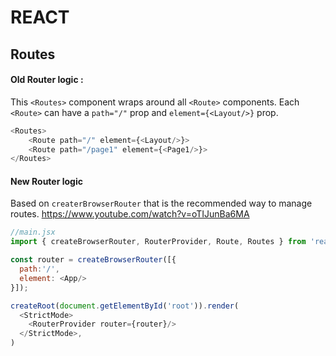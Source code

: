 # REACT




## Routes

#### Old Router logic : 

This `<Routes>` component wraps around all `<Route>` components.
Each  `<Route>` can have a `path="/"` prop and `element={<Layout/>}` prop.

```js
<Routes>
    <Route path="/" element={<Layout/>}>
    <Route path="/page1" element={<Page1/>}>
</Routes>
```



#### New Router logic

Based on `createrBrowserRouter` that is the recommended way to manage routes.
https://www.youtube.com/watch?v=oTIJunBa6MA

```js
//main.jsx
import { createBrowserRouter, RouterProvider, Route, Routes } from 'react-router-dom';

const router = createBrowserRouter([{
  path:'/',
  element: <App/>
}]);

createRoot(document.getElementById('root')).render(
  <StrictMode>
    <RouterProvider router={router}/>
  </StrictMode>,
)

```